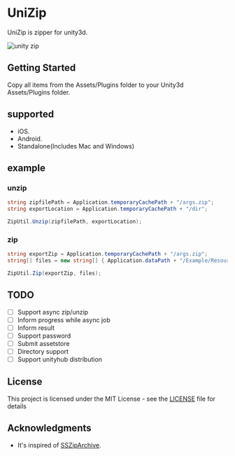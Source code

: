 # UniZip

UniZip is zipper for unity3d.

![unity zip](https://github.com/rumaniel/UnityZip/blob/master/logo.jpg)

## Getting Started

Copy all items from the Assets/Plugins folder to your Unity3d Assets/Plugins folder.

## supported

-  iOS.
-  Android.
-  Standalone(Includes Mac and Windows)

## example

### unzip

```C#
string zipfilePath = Application.temporaryCachePath + "/args.zip";
string exportLocation = Application.temporaryCachePath + "/dir";

ZipUtil.Unzip(zipfilePath, exportLocation);
```

### zip

```C#
string exportZip = Application.temporaryCachePath + "/args.zip";
string[] files = new string[] { Application.dataPath + "/Example/Resources/args.txt" };

ZipUtil.Zip(exportZip, files);
```

## TODO

- [ ] Support async zip/unzip
- [ ] Inform progress while async job
- [ ] Inform result
- [ ] Support password
- [ ] Submit assetstore
- [ ] Directory support
- [ ] Support unityhub distribution

## License

This project is licensed under the MIT License - see the [LICENSE](LICENSE) file for details

## Acknowledgments

* It's inspired of [SSZipArchive](https://github.com/ZipArchive/ZipArchive).

